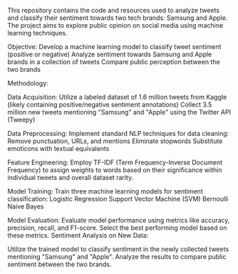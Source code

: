 This repository contains the code and resources used to analyze tweets and classify their sentiment towards two tech brands: Samsung and Apple. The project aims to explore public opinion on social media using machine learning techniques.

Objective:
Develop a machine learning model to classify tweet sentiment (positive or negative)
Analyze sentiment towards Samsung and Apple brands in a collection of tweets
Compare public perception between the two brands

Methodology:

Data Acquisition:
Utilize a labeled dataset of 1.6 million tweets from Kaggle (likely containing positive/negative sentiment annotations)
Collect 3.5 million new tweets mentioning "Samsung" and "Apple" using the Twitter API (Tweepy)

Data Preprocessing:
Implement standard NLP techniques for data cleaning:
Remove punctuation, URLs, and mentions
Eliminate stopwords
Substitute emoticons with textual equivalents

Feature Engineering:
Employ TF-IDF (Term Frequency-Inverse Document Frequency) to assign weights to words based on their significance within individual tweets and overall dataset rarity.

Model Training:
Train three machine learning models for sentiment classification:
Logistic Regression
Support Vector Machine (SVM)
Bernoulli Naive Bayes

Model Evaluation:
Evaluate model performance using metrics like accuracy, precision, recall, and F1-score. Select the best performing model based on these metrics.
Sentiment Analysis on New Data:

Utilize the trained model to classify sentiment in the newly collected tweets mentioning "Samsung" and "Apple".
Analyze the results to compare public sentiment between the two brands.

